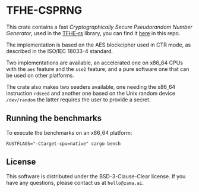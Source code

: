 # TFHE-CSPRNG

This crate contains a fast *Cryptographically Secure Pseudorandom Number Generator*, used in the
[TFHE-rs](https://crates.io/crates/tfhe) library, you can find it [here](../tfhe/) in this repo.

The implementation is based on the AES blockcipher used in CTR mode, as described in the ISO/IEC
18033-4 standard.

Two implementations are available, an accelerated one on x86_64 CPUs with the `aes` feature and the `sse2` feature, and a pure software one that can be used on other platforms.

The crate also makes two seeders available, one needing the x86_64 instruction `rdseed` and another one based on the Unix random device `/dev/random` the latter requires the user to provide a secret.

## Running the benchmarks

To execute the benchmarks on an x86_64 platform:
```shell
RUSTFLAGS="-Ctarget-cpu=native" cargo bench
```

## License

This software is distributed under the BSD-3-Clause-Clear license. If you have any questions,
please contact us at `hello@zama.ai`.

